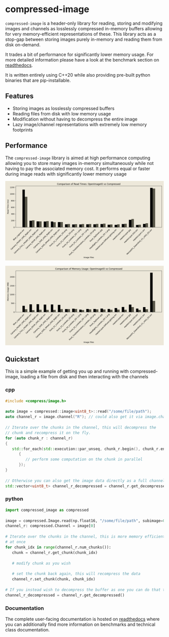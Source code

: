 # compressed-image

``compressed-image`` is a header-only library for reading, storing and modifying images and channels as losslessly compressed in-memory buffers
allowing for very memory-efficient representations of these. This library acts as a stop-gap between storing images purely
in-memory and reading them from disk on-demand. 

It trades a bit of performance for significantly lower memory usage. For more detailed
information please have a look at the benchmark section on [readthedocs](https://compressed-image.readthedocs.io/).

It is written entirely using C++20 while also providing pre-built python binaries that are pip-installable.

## Features

- Storing images as losslessly compressed buffers
- Reading files from disk with low memory usage
- Modification without having to decompress the entire image
- Lazy image/channel representations with extremely low memory footprints

## Performance

The ``compressed-image`` library is aimed at high performance computing allowing you to store many images in-memory
simultaneously while not having to pay the associated memory cost. It performs equal or faster during image reads
with significantly lower memory usage

![A graph showing the relationship of decoding speed using OpenImageIO vs compressed::image showing roughly equal performance](docs/images/bench/oiio_vs_compressed.png)

![A graph showing the relationship of memory usage during read using OpenImageIO vs compressed::image showing significantly lower usage with compressed::image](docs/images/bench/oiio_vs_compressed_mem_usage.png)


## Quickstart

This is a simple example of getting you up and running with compressed-image, loading a file from disk and then interacting
with the channels

### cpp
```cpp
#include <compress/image.h>

auto image = compressed::image<uint8_t>::read("/some/file/path");
auto channel_r = image.channel("R"); // could also get it via image.channel(0)

// Iterate over the chunks in the channel, this will decompress the 
// chunk and recompress it on the fly.
for (auto chunk_r : channel_r)
{
   std::for_each(std::execution::par_unseq, chunk_r.begin(), chunk_r.end(), [](auto& pixel)
      {
         // perform some computation on the chunk in parallel
      });
}

// Otherwise you can also get the image data directly as a full channel. Although this is less memory efficient
std::vector<uint8_t> channel_r_decompressed = channel_r.get_decompressed();
```

### python
```py    
import compressed_image as compressed

image = compressed.Image.read(np.float16, "/some/file/path", subimage=0)
channel_r: compressed.Channel = image[0]

# Iterate over the chunks in the channel, this is more memory efficient than decompressing all the data
# at once
for chunk_idx in range(channel_r.num_chunks()):
   chunk = channel_r.get_chunk(chunk_idx)

   # modify chunk as you wish

   # set the chunk back again, this will recompress the data
   channel_r.set_chunk(chunk, chunk_idx)

# If you instead wish to decompress the buffer as one you can do that too:
channel_r_decompressed = channel_r.get_decompressed()
```

### Documentation

The complete user-facing documentation is hosted on [readthedocs](https://compressed-image.readthedocs.io/) where you can additionally find more information on benchmarks and technical class documentation.